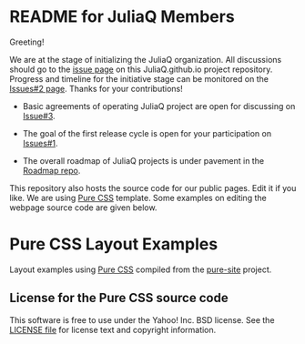 README for JuliaQ Members
========================

Greeting!

We are at the stage of initializing the JuliaQ organization. All discussions should go to the [issue page](https://github.com/JuliaQ/JuliaQ.github.io/issues) on this JuliaQ.github.io project repository. Progress and timeline for the initiative stage can be monitored on the [Issues#2 page](https://github.com/JuliaQ/JuliaQ.github.io/issues/2). Thanks for your contributions!

* Basic agreements of operating JuliaQ project are open for discussing on [Issue#3](https://github.com/JuliaQ/JuliaQ.github.io/issues/3).

* The goal of the first release cycle is open for your participation on [Issues#1](https://github.com/JuliaQ/JuliaQ.github.io/issues/1).

* The overall roadmap of JuliaQ projects is under pavement in the [Roadmap repo](https://github.com/JuliaQ/Roadmap).


This repository also hosts the source code for our public pages. Edit it if you like. We are using [Pure CSS](http://purecss.io/) template. Some examples on editing the webpage source code are given below.



Pure CSS Layout Examples
========================

Layout examples using [Pure CSS][pure] compiled from the [pure-site][] project.

[pure]: http://purecss.io/
[pure-site]: https://github.com/yui/pure-site


License for the Pure CSS source code
------------------------------------

This software is free to use under the Yahoo! Inc. BSD license.
See the [LICENSE file][] for license text and copyright information.

[LICENSE file]: https://github.com/yui/pure-site/blob/master/LICENSE.md
